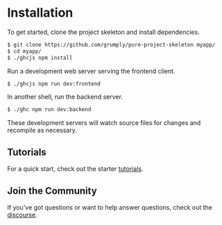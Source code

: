# Installation

To get started, clone the project skeleton and install dependencies. 

```bash
$ git clone https://github.com/grumply/pure-project-skeleton myapp/
$ cd myapp/
$ ./ghcjs npm install
```

Run a development web server serving the frontend client. 

```bash
$ ./ghcjs npm run dev:frontend
```

In another shell, run the backend server.

```bash
$ ./ghc npm run dev:backend
```

These development servers will watch source files for changes and recompile as necessary.

## Tutorials

For a quick start, check out the starter [tutorials](/tuts/basics).

## Join the Community

If you've got questions or want to help answer questions, check out the [discourse](discourse.purehs.org).

